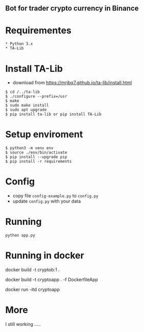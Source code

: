 ## Bot for trader crypto currency in Binance

# Requirementes

    * Python 3.x
    * TA-Lib

# Install TA-Lib

- download from https://mrjbq7.github.io/ta-lib/install.html

```
$ cd /../ta-lib
$ ./configure --prefix=/usr
$ make
$ sudo make install
$ sudo apt upgrade
$ pip install ta-lib or pip install TA-Lib
```

# Setup enviroment

```
$ python3 -m venv env
$ source ./env/bin/activate
$ pip install --upgrade pip
$ pip install -r requirements

```

# Config

- copy file `config-example.py` to `config.py`
- update `config.py` with your data

# Running

```
python app.py
```

# Running in docker

docker build -t cryptob:1 .

docker build -t cryptoapp . -f DockerfileApp

docker run -itd cryptoapp

# More

I still working .....
